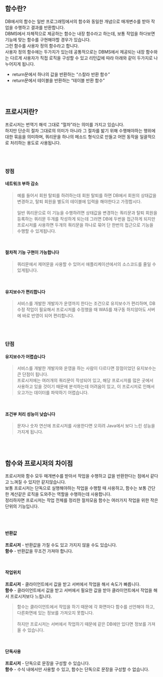 ## 함수란?
DB에서의 함수는 일반 프로그래밍에서의 함수와 동일한 개념으로 매개변수를 받아 작업을 수행하고 결과를 반환합니다.
<br>
DBMS에서 자체적으로 제공하는 함수는 내장 함수라고 하는데, 보통 작업을 하다보면 기능에 맞는 함수를 구현해야할 경우가 있습니다.<br>
그런 함수를 사용자 정의 함수라고 합니다.
<br>
사용자 정의 함수에는 두가지가 있는데 공통적으로는 DBMS에서 제공되는 내장 함수와는 다르게 사용자가 직접 로직을 구성할 수 있고 리턴값에 따라 아래와 같이 두가지로 나누어지게 됩니다.
* return문에서 하나의 값을 반환하는 “스칼라 반환 함수”
* return문에서 테이블을 반환하는 “테이블 반환 함수”

<br><br>

## 프로시저란?
프로시저는 번역기 해석 그대로 “절차”라는 의미를 가지고 있습니다.<br>
하지만 단순히 절차 그대로의 의미가 아니라 그 절차를 밞기 위해 수행해야하는 행위에 대한 묶음을 의미하며, 쿼리문을 하나의 메소드 형식으로 만들고 어떤 동작을 일괄적으로 처리하는 용도로 사용됩니다.

<br><br>

### 장점

#### 네트워크 부하 감소
> 예를 들어서 회원 탈퇴를 하려하는데 회원 탈퇴를 하면 DB에서 회원의 상태값을 변경하고, 탈퇴 회원을 별도의 테이블에 입력을 해야한다고 가정합시다.
<br><br>
일반 쿼리문으로 이 기능을 수행하려면 상태값을 변경하는 쿼리문과 탈퇴 회원을 등록하는 쿼리문 두개를 작성하게 되는데 그러면 DB에 두번을 접근하게 되지만 프로시저를 사용하면 두개의 쿼리문을 하나로 묶어 단 한번의 접근으로 기능을 수행할 수 있게됩니다.

<br>

#### 절차적 기능 구현이 가능합니다
> 쿼리문에서 제어문을 사용할 수 있어서 애플리케이션에서의 소스코드를 줄일 수 있게됩니다.

<br>

#### 유지보수가 편리합니다
> 서비스를 개발한 개발자가 운영까지 한다는 조건으로 유지보수가 편리하며, DB수정 작업이 필요해서 프로시저를 수정했을 때 WAS를 재구동 하지않아도 서버에 바로 반영이 되어 편리합니다.

<br><br>

### 단점

#### 유지보수가 어렵습니다
>서비스를 개발한 개발자와 운영을 하는 사람이 다르다면 장점이었던 유지보수는 큰 단점이 됩니다.<br>
프로시저에는 여러개의 쿼리문이 작성되어 있고, 해당 프로시저를 많은 곳에서 사용하고 있을 것이기 때문에
분석하는데 어려움이 있고, 이 프로시저로 인해서 오고가는 데이터를 파악하기 어렵습니다.

<br>

#### 조건부 처리 성능이 낮습니다
> 문자나 숫자 연산에 프로시저를 사용한다면 오히려 Java에서 보다 느린 성능을 가지게 됩니다.

<br><br>

## 함수와 프로시저의 차이점
프로시저와 함수 모두 매개변수를 받아서 작업을 수행하고 값을 반환한다는 점에서 같다고 느껴질 수 있지만 같지않습니다.
<br>
보통 프로시저는 단독으로 실행해야하는 작업을 수행할 때 사용하고, 함수는 보통 간단한 계산같은 로직을 도와주는 역할을 수행하는데 사용합니다.
<br>
정리하자면 프로시저는 작업 전체를 정리한 절차모음 함수는 여러가지 작업을 위한 작은 단위의 기능입니다.

<br><br>

#### 반환값
**프로시저** - 반환값을 가질 수도 있고 가지지 않을 수도 있습니다.<br>
**함수** - 반환값을 무조건 가져야 합니다.

<br>

#### 작업위치
**프로시저** - 클라이언트에서 값을 받고 서버에서 작업을 해서 속도가 빠릅니다.<br>
**함수** - 클라이언트에서 값을 받고 서버에서 필요한 값을 받아 클라이언트에서 작업을 해서 프로시저보다 느립니다.
> 함수는 클라이언트에서 작업을 하기 때문에 각 화면마다 함수를 선언해야 하고, 다른화면에 있는 정보를 가져오지 못합니다.
> <br><br>
> 하지만 프로시저는 서버에서 작업하기 때문에 같은 DB에만 있다면 정보를 가져올 수 있습니다.

<br>

#### 단독사용
**프로시저** -  단독으로 문장을 구성할 수 있습니다.<br>
**함수** - 수식 내에서만 사용할 수 있고, 함수는 단독으로 문장을 구성할 수 없습니다.
